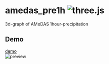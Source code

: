 # amedas_pre1h ![three.js](https://img.shields.io/badge/WebGL-three.js-ff8800.svg?style=flat-square)
3d-graph of AMeDAS 1hour-precipitation

## Demo
[demo](https://github.m98.be/amedas_pre1h/)  
![preview](https://github.com/mochiya98/amedas_pre1h/raw/media/demo.gif)  
